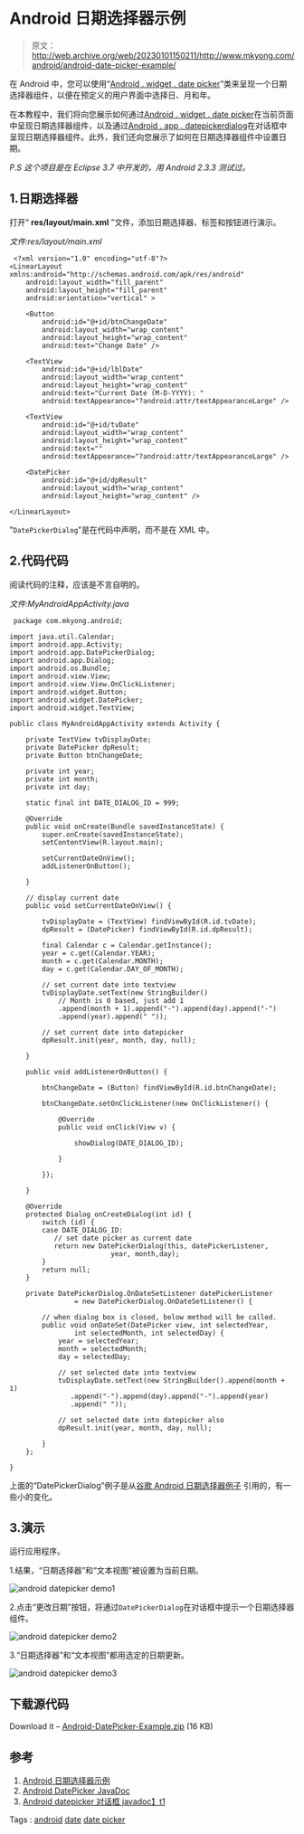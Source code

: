 # Android 日期选择器示例

> 原文：<http://web.archive.org/web/20230101150211/http://www.mkyong.com/android/android-date-picker-example/>

在 Android 中，您可以使用“[Android . widget . date picker](http://web.archive.org/web/20210506220718/https://developer.android.com/reference/android/widget/DatePicker.html)”类来呈现一个日期选择器组件，以便在预定义的用户界面中选择日、月和年。

在本教程中，我们将向您展示如何通过[Android . widget . date picker](http://web.archive.org/web/20210506220718/https://developer.android.com/reference/android/widget/DatePicker.html)在当前页面中呈现日期选择器组件，以及通过[Android . app . datepickerdialog](http://web.archive.org/web/20210506220718/https://developer.android.com/reference/android/app/DatePickerDialog.html)在对话框中呈现日期选择器组件。此外，我们还向您展示了如何在日期选择器组件中设置日期。

*P.S 这个项目是在 Eclipse 3.7 中开发的，用 Android 2.3.3 测试过。*

## 1.日期选择器

打开“ **res/layout/main.xml** ”文件，添加日期选择器、标签和按钮进行演示。

*文件:res/layout/main.xml*

```
 <?xml version="1.0" encoding="utf-8"?>
<LinearLayout xmlns:android="http://schemas.android.com/apk/res/android"
    android:layout_width="fill_parent"
    android:layout_height="fill_parent"
    android:orientation="vertical" >

    <Button
        android:id="@+id/btnChangeDate"
        android:layout_width="wrap_content"
        android:layout_height="wrap_content"
        android:text="Change Date" />

    <TextView
        android:id="@+id/lblDate"
        android:layout_width="wrap_content"
        android:layout_height="wrap_content"
        android:text="Current Date (M-D-YYYY): "
        android:textAppearance="?android:attr/textAppearanceLarge" />

    <TextView
        android:id="@+id/tvDate"
        android:layout_width="wrap_content"
        android:layout_height="wrap_content"
        android:text=""
        android:textAppearance="?android:attr/textAppearanceLarge" />

    <DatePicker
        android:id="@+id/dpResult"
        android:layout_width="wrap_content"
        android:layout_height="wrap_content" />

</LinearLayout> 
```

"`DatePickerDialog`"是在代码中声明，而不是在 XML 中。

## 2.代码代码

阅读代码的注释，应该是不言自明的。

*文件:MyAndroidAppActivity.java*

```
 package com.mkyong.android;

import java.util.Calendar;
import android.app.Activity;
import android.app.DatePickerDialog;
import android.app.Dialog;
import android.os.Bundle;
import android.view.View;
import android.view.View.OnClickListener;
import android.widget.Button;
import android.widget.DatePicker;
import android.widget.TextView;

public class MyAndroidAppActivity extends Activity {

	private TextView tvDisplayDate;
	private DatePicker dpResult;
	private Button btnChangeDate;

	private int year;
	private int month;
	private int day;

	static final int DATE_DIALOG_ID = 999;

	@Override
	public void onCreate(Bundle savedInstanceState) {
		super.onCreate(savedInstanceState);
		setContentView(R.layout.main);

		setCurrentDateOnView();
		addListenerOnButton();

	}

	// display current date
	public void setCurrentDateOnView() {

		tvDisplayDate = (TextView) findViewById(R.id.tvDate);
		dpResult = (DatePicker) findViewById(R.id.dpResult);

		final Calendar c = Calendar.getInstance();
		year = c.get(Calendar.YEAR);
		month = c.get(Calendar.MONTH);
		day = c.get(Calendar.DAY_OF_MONTH);

		// set current date into textview
		tvDisplayDate.setText(new StringBuilder()
			// Month is 0 based, just add 1
			.append(month + 1).append("-").append(day).append("-")
			.append(year).append(" "));

		// set current date into datepicker
		dpResult.init(year, month, day, null);

	}

	public void addListenerOnButton() {

		btnChangeDate = (Button) findViewById(R.id.btnChangeDate);

		btnChangeDate.setOnClickListener(new OnClickListener() {

			@Override
			public void onClick(View v) {

				showDialog(DATE_DIALOG_ID);

			}

		});

	}

	@Override
	protected Dialog onCreateDialog(int id) {
		switch (id) {
		case DATE_DIALOG_ID:
		   // set date picker as current date
		   return new DatePickerDialog(this, datePickerListener, 
                         year, month,day);
		}
		return null;
	}

	private DatePickerDialog.OnDateSetListener datePickerListener 
                = new DatePickerDialog.OnDateSetListener() {

		// when dialog box is closed, below method will be called.
		public void onDateSet(DatePicker view, int selectedYear,
				int selectedMonth, int selectedDay) {
			year = selectedYear;
			month = selectedMonth;
			day = selectedDay;

			// set selected date into textview
			tvDisplayDate.setText(new StringBuilder().append(month + 1)
			   .append("-").append(day).append("-").append(year)
			   .append(" "));

			// set selected date into datepicker also
			dpResult.init(year, month, day, null);

		}
	};

} 
```

上面的“DatePickerDialog”例子是从[谷歌 Android 日期选择器例子](http://web.archive.org/web/20210506220718/https://developer.android.com/resources/tutorials/views/hello-datepicker.html) 引用的，有一些小的变化。

## 3.演示

运行应用程序。

1.结果，“日期选择器”和“文本视图”被设置为当前日期。

![android datepicker demo1](img/c580353f701d61e027002af78872106c.png "android-datepicker-demo1")

2.点击“更改日期”按钮，将通过`DatePickerDialog`在对话框中提示一个日期选择器组件。

![android datepicker demo2](img/0c23a0f8a05013f1de957b490bc0db4f.png "android-datepicker-demo2")

3.“日期选择器”和“文本视图”都用选定的日期更新。

![android datepicker demo3](img/0a302665233cca3c4026fb93f9a5daa0.png "android-datepicker-demo3")

## 下载源代码

Download it – [Android-DatePicker-Example.zip](http://web.archive.org/web/20210506220718/http://www.mkyong.com/wp-content/uploads/2011/11/Android-DatePicker-Example.zip) (16 KB)

## 参考

1.  [Android 日期选择器示例](http://web.archive.org/web/20210506220718/https://developer.android.com/resources/tutorials/views/hello-datepicker.html)
2.  [Android DatePicker JavaDoc](http://web.archive.org/web/20210506220718/https://developer.android.com/reference/android/widget/DatePicker.html)
3.  [Android datepicker 对话框 javadoc】t1](http://web.archive.org/web/20210506220718/https://developer.android.com/reference/android/app/DatePickerDialog.html)

Tags : [android](http://web.archive.org/web/20210506220718/https://mkyong.com/tag/android/) [date](http://web.archive.org/web/20210506220718/https://mkyong.com/tag/date/) [date picker](http://web.archive.org/web/20210506220718/https://mkyong.com/tag/date-picker/)<input type="hidden" id="mkyong-current-postId" value="10255">